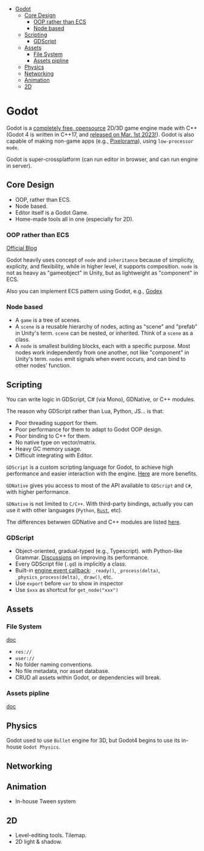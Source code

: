 - [Godot](#godot)
  - [Core Design](#core-design)
    - [OOP rather than ECS](#oop-rather-than-ecs)
    - [Node based](#node-based)
  - [Scripting](#scripting)
    - [GDScript](#gdscript)
  - [Assets](#assets)
    - [File System](#file-system)
    - [Assets pipline](#assets-pipline)
  - [Physics](#physics)
  - [Networking](#networking)
  - [Animation](#animation)
  - [2D](#2d)


# Godot

Godot is a [completely free, opensource](https://github.com/godotengine/godot#free-open-source-and-community-driven) 2D/3D game engine made with C++ (Godot 4 is written in C++17, and [released on Mar. 1st 2023!](https://godotengine.org/article/godot-4-0-sets-sail/)). Godot is also capable of making non-game apps (e.g., [Pixelorama](https://github.com/Orama-Interactive/Pixelorama)), using `low-processor mode`.

Godot is super-crossplatform (can run editor in browser, and can run engine in server).

## Core Design

- OOP, rather than ECS.
- Node based.
- Editor itself is a Godot Game.
- Home-made tools all in one (especially for 2D).

### OOP rather than ECS

[Official Blog](https://godotengine.org/article/why-isnt-godot-ecs-based-game-engine/)

Godot heavily uses concept of `node` and `inheritance` because of simplicity, explicity, and flexibility, while in higher level, it supports composition. `node` is not as heavy as "gameobject" in Unity, but as lightweight as "component" in ECS.

Also you can implement ECS pattern using Godot, e.g., [Godex](https://github.com/GodotECS/godex)

### Node based

- A `game` is a tree of scenes.
- A `scene` is a reusable hierarchy of nodes, acting as "scene" and "prefab" in Unity's term. `scene` can be nested, or inherited. Think of a `scene` as a class.
- A `node` is smallest building blocks, each with a specific purpose. Most nodes work independently from one another, not like "component" in Unity's term. `nodes` emit signals when event occurs, and can bind to other nodes' function.


## Scripting

You can write logic in GDScript, C# (via Mono), GDNative, or C++ modules.

The reason why GDScript rather than Lua, Python, JS... is that:
- Poor threading support for them.
- Poor performance for them  to adapt to Godot OOP design.
- Poor binding to C++ for them.
- No native type on vector/matrix.
- Heavy GC memory usage.
- Difficult integrating with Editor.

`GDScript` is a custom scripting language for Godot, to achieve high performance and easier interaction with the engine. [Here](https://docs.godotengine.org/en/stable/about/faq.html#what-were-the-motivations-behind-creating-gdscript) are more benefits.

`GDNative` gives you access to most of the API available to `GDScript` and `C#`, with higher performance.

`GDNative` is not limited to `C/C++`. With third-party bindings, actually you can use it with other languages (`Python`, [`Rust`](https://github.com/godot-rust/gdnative), etc).

The differences betwwen GDNative and C++ modules are listed [here](https://docs.godotengine.org/en/stable/tutorials/scripting/gdnative/what_is_gdnative.html#differences-between-gdnative-and-c-modules).

### GDScript

- Object-oriented, gradual-typed (e.g., Typescript). with Python-like Grammar. [Discussions](https://github.com/godotengine/godot-proposals/issues/6031) on improving its performance.
- Every GDScript file (`.gd`) is implicitly a class.
- Built-in [engine event callback](https://docs.godotengine.org/en/stable/tutorials/best_practices/godot_notifications.html): `_ready()`, `_process(delta)`, `_physics_process(delta)`, `_draw()`, etc.
- Use `export` before `var` to show in inspector
- Use `$xxx` as shortcut for `get_node("xxx")`

## Assets 

### File System

[doc](https://docs.godotengine.org/en/stable/tutorials/scripting/filesystem.html#doc-filesystem)

- `res://`
- `user://`
- No folder naming conventions.
- No file metadata, nor asset database.
- CRUD all assets within Godot, or dependencies will break.

### Assets pipline
[doc](https://docs.godotengine.org/en/stable/tutorials/assets_pipeline/import_process.html)

## Physics

Godot used to use `Bullet` engine for 3D, but Godot4 begins to use  its in-house `Godot Physics`.


## Networking


## Animation

- In-house Tween system

## 2D

- Level-editing tools. Tilemap.
- 2D light & shadow.